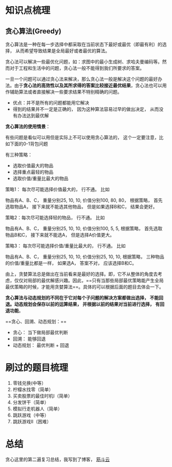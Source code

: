 # 知识点梳理

## 贪心算法(Greedy)

贪心算法是一种在每一步选择中都采取在当前状态下最好或最优（即最有利）的选择， 从而希望导致结果是全局最好或者最优的算法。

贪心法可以解决一些最优化问题，如：求图中的最小生成树、求哈夫曼编码等。然而对于工程和生活中的问题，贪心法一般不能得到我们所要求的答案。

一旦一个问题可以通过贪心法来解决，那么贪心法一般是解决这个问题的最好办法。由于**贪心法的高效性以及其所求得的答案比较接近最优结果**，贪心法也可以用作辅助算法或者直接解决一些要求结果不特别精确的问题。

* 优点：并不是所有的问题都能用它解决
* 得到的结果并不一定是正确的， 因为这种算法容易过早的做出决定， 从而没有办法达到最优解

**贪心算法的使用情景**：

有些问题是看似可以用但是实际上不可以使用贪心算法的， 这个一定要注意，比如下面的0-1背包问题

有三种策略：

*  选取价值最大的物品
* 选择重点最轻的物品
* 选取价值/重量比最大的物品

策略1： 每次尽可能选择价值最大的， 行不通。 比如

物品有A、B、C， 重量分别25, 10, 10, 价值分别100, 80, 80， 根据策略， 首先选取物品A， 接下来就不能选其他物品， 但是如果选择B和C， 结果会更好。

策略2：每次尽可能选择轻的物品， 行不通。 比如

物品有A、B、C， 重量分别25, 10, 10, 价值分别100, 5, 5, 根据策略， 首先选取物品B和C， 接下来就不能选A， 但是选择A价值更大。

策略3： 每次尽可能选择价值/重量比最大的， 行不通。 比如

物品有A、B、C， 重量分别25, 10, 10, 价值分别25, 10, 10, 根据策略， 三种物品的价值/重量比都是一样， 如果选A， 答案不对， 应该选择B和C。

由上，贪婪算法总是做出在当前看来是最好的选择。即，它不从整体的角度去考虑，仅仅对局部的最优解感兴趣。因此，==只有当那些局部最优策略能产生全局最优策略的时候，才能用贪婪算法==。具体的可以根据后面的题目去体会一下。

**贪心算法与动态规划的不同在于它对每个子问题的解决方案都做出选择， 不能回退。动态规划会保存以前的运算结果， 并根据以前的结果对当前进行选择， 有回退功能**。

==贪心、回溯、动态规划：==

* 贪心： 当下做局部最优判断
* 回溯： 能够回退
* 动态规划： 最优判断 + 回退

# 刷过的题目梳理

1. 零钱兑换(中等）
2. 柠檬水找零（简单）
3. 买卖股票的最佳时机I（简单）
4. 分发饼干（简单）
5. 模拟行走机器人（简单）
6. 跳跃游戏（中等）
7. 跳跃游戏II（困难）

# 总结

贪心这里的第二遍复习总结，我写到了博客， [筋斗云](https://blog.csdn.net/wuzhongqiang/article/details/113822189)